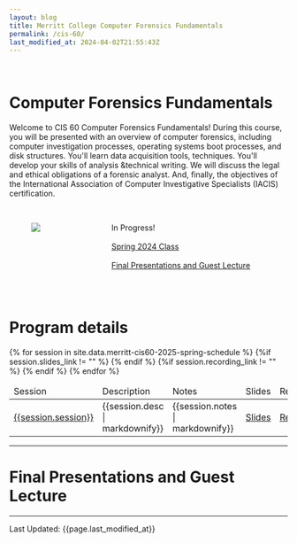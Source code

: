 ```yaml
---
layout: blog
title: Merritt College Computer Forensics Fundamentals
permalink: /cis-60/
last_modified_at: 2024-04-02T21:55:43Z
---
```

<br/>
<h1 class="title">Computer Forensics Fundamentals </h1>

Welcome to CIS 60 Computer Forensics Fundamentals! During this course, you will be presented with an overview of computer forensics, including computer investigation processes, operating systems boot processes, and disk structures. You'll learn data acquisition tools, techniques. You'll develop your skills of analysis &technical writing. We will discuss the legal and ethical obligations of a forensic analyst. And, finally, the objectives of the International Association of Computer Investigative Specialists (IACIS) certification.

<br/>
<section>
<div class="container">
    <div class="columns is-multiline is-mobile is-centered">
        <div class="column is-half">
            <figure class="image">
            <img src="{{site.url}}{{site.baseurl}}assets/images/merritt-cis-60.jpeg"/>
            </figure>
        </div>
        <div class="column is-half">
        <p class="has-text-left">   
            <div>
                <span class="tag is-primary">In Progress!</span>
                <br/> <br/>
                <a class="tag is-info" href="/2024S-cis-60/">Spring 2024 Class</a>
                <br/><br/>
                <a class="tag is-danger" href="#guest">Final Presentations and Guest Lecture</a>
                <br/> <br/>
            </div>
            </p>
        </div>
    </div>
</div>
</section>

<br/>
<h1 class="title">Program details</h1>
<table class="table is-bordered is-striped">
    <thead>
        <td>Session</td><td>Description</td><td>Notes</td><td>Slides</td><td>Recording</td>
    </thead>
    <tbody>
    {% for session in site.data.merritt-cis60-2025-spring-schedule %} 
    <tr>
        <td><a id="{{session.session| url_encode}}" href="#{{session.session | url_encode}}">{{session.session}}</a></td>
        <td>{{session.desc | markdownify}}</td>
        <td>{{session.notes | markdownify}}</td>
        {%if session.slides_link != "" %}
        <td><a href="{{session.slides_link}}" class="tag is-info">Slides</a></td>
        {% endif %}
        {%if session.recording_link != "" %}
        <td><a href="{{session.recording_link}}" class="tag is-info">Recording</a></td>
        {% endif %}
    </tr>
    {% endfor %}
    </tbody>
</table>
<hr/>
<h1 class="guest">Final Presentations and Guest Lecture</h1>

<hr/>
Last Updated: {{page.last_modified_at}}

